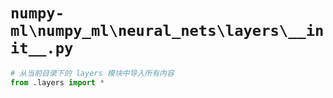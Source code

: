 # `numpy-ml\numpy_ml\neural_nets\layers\__init__.py`

```py
# 从当前目录下的 layers 模块中导入所有内容
from .layers import *
```